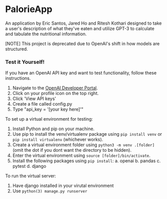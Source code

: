 # PalorieApp
An application by Eric Santos, Jared Ho and Ritesh Kothari designed to take a user's description of what they've eaten and utilize GPT-3 to calculate and tabulate the nutritional information.

[NOTE] This project is deprecated due to OpenAI's shift in how models are structured.

### Test it Yourself!
If you have an OpenAI API key and want to test functionality, follow these instructions.
1. Navigate to the [OpenAI Developer Portal](https://platform.openai.com/).
2. Click on your profile icon on the top right.
3. Click 'View API keys'
4. Create a file called config.py
5. Type "api_key = '[your key here]'"

To set up a virtual environment for testing:
1. Install Python and pip on your machine.
2. Use pip to install the venv/virtualenv package using `pip install venv` or `pip install virtualenv` (whichever works).
3. Create a virtual environment folder using `python3 -m venv .[folder]` (omit the dot if you dont want the directory to be hidden).
5. Enter the virtual environment using `source [folder]/bin/activate`.
4. Install the following packages using `pip install`:
    a. openai
    b. pandas
    c. pytest
    d. django

To run the virtual server:
1. Have django installed in your virutal environment
2. Use `python(3) manage.py runserver`
